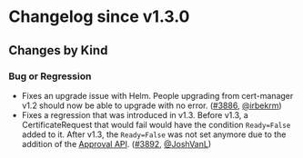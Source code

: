 # Changelog since v1.3.0

## Changes by Kind

### Bug or Regression

- Fixes an upgrade issue with Helm. People upgrading from cert-manager v1.2 should now be able to upgrade with no error. ([#3886](https://github.com/jetstack/cert-manager/pull/3886), [@irbekrm](https://github.com/irbekrm))
- Fixes a regression that was introduced in v1.3. Before v1.3, a CertificateRequest that would fail would have the condition  `Ready=False` added to it. After v1.3, the `Ready=False` was not set anymore due to the addition of the [Approval API](https://cert-manager.io/docs/concepts/certificaterequest/#approval). ([#3892](https://github.com/jetstack/cert-manager/pull/3892), [@JoshVanL](https://github.com/JoshVanL))
